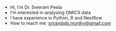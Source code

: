 - Hi, I’m  Dr. Sreeram Peela
- I’m interested in analysing OMICS data
- I have experience in Python, R and Nextflow
- How to reach me: srirambds.murthy@gmail.com

<!---
sreerampeela/sreerampeela is a ✨ special ✨ repository because its `README.md` (this file) appears on your GitHub profile.
You can click the Preview link to take a look at your changes.
--->
